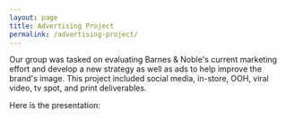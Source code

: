 ```yaml
---
layout: page
title: Advertising Project
permalink: /advertising-project/
---
```


Our group was tasked on evaluating Barnes & Noble's current marketing effort and develop a new strategy as well as ads to help improve the brand's image. This project included social media, in-store, OOH, viral video, tv spot, and print deliverables. 

Here is the presentation: 
